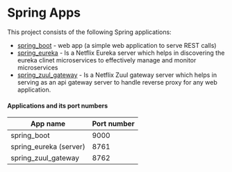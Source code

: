 # Spring Apps

This project consists of the following Spring applications: 

- [spring_boot](https://github.com/Udaykiranreddy0608/spring-apps/tree/master/spring_boot) - web app (a simple web application to serve REST calls)
- [spring_eureka](https://github.com/Udaykiranreddy0608/spring-apps/tree/master/spring_eureka) - Is a Netflix Eureka server which helps in discovering the eureka clinet microservices to effectively manage and monitor microservices 
- [spring_zuul_gateway](https://github.com/Udaykiranreddy0608/spring-apps/tree/master/spring_zuul_gateway) - Is a Netflix Zuul gateway server which helps in serving as an api gateway server to handle reverse proxy for any web application.


#### Applications and its port numbers

| App name                  | Port number  |
| -------------             | ------------- |
| spring_boot               | 9000       |
| spring_eureka (server)    | 8761  |
| spring_zuul_gateway       | 8762  | 


